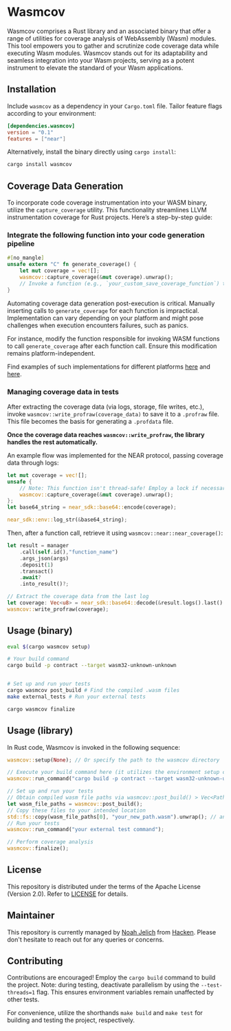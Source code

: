 # Wasmcov

Wasmcov comprises a Rust library and an associated binary that offer a range of utilities for coverage analysis of WebAssembly (Wasm) modules. This tool empowers you to gather and scrutinize code coverage data while executing Wasm modules. Wasmcov stands out for its adaptability and seamless integration into your Wasm projects, serving as a potent instrument to elevate the standard of your Wasm applications.

## Installation

Include `wasmcov` as a dependency in your `Cargo.toml` file. Tailor feature flags according to your environment:

```toml
[dependencies.wasmcov]
version = "0.1"
features = ["near"]
```

Alternatively, install the binary directly using `cargo install`:

```bash
cargo install wasmcov
```

## Coverage Data Generation

To incorporate code coverage instrumentation into your WASM binary, utilize the `capture_coverage` utility. This functionality streamlines LLVM instrumentation coverage for Rust projects. Here’s a step-by-step guide:

### Integrate the following function into your code generation pipeline

```rust
#[no_mangle]
unsafe extern "C" fn generate_coverage() {
    let mut coverage = vec![];
    wasmcov::capture_coverage(&mut coverage).unwrap();
    // Invoke a function (e.g., `your_custom_save_coverage_function`) to preserve the coverage data or utilize `println!` for debugging.
}
```

Automating coverage data generation post-execution is critical. Manually inserting calls to `generate_coverage` for each function is impractical. Implementation can vary depending on your platform and might pose challenges when execution encounters failures, such as panics.

For instance, modify the function responsible for invoking WASM functions to call `generate_coverage` after each function call. Ensure this modification remains platform-independent.

Find examples of such implementations for different platforms [here](https://github.com/hknio/wasmcov-near-sdk-rs/compare/hknio:wasmcov-near-sdk-rs:55020df8e99057815685b75b70955cb79a9dfe28...wasmcov) and [here](https://github.com/radixdlt/radixdlt-scrypto/pull/1640/files).

### Managing coverage data in tests

After extracting the coverage data (via logs, storage, file writes, etc.), invoke `wasmcov::write_profraw(coverage_data)` to save it to a `.profraw` file. This file becomes the basis for generating a `.profdata` file.

**Once the coverage data reaches `wasmcov::write_profraw`, the library handles the rest automatically.**

An example flow was implemented for the NEAR protocol, passing coverage data through logs:

```rust
let mut coverage = vec![];
unsafe {
    // Note: This function isn't thread-safe! Employ a lock if necessary.
    wasmcov::capture_coverage(&mut coverage).unwrap();
};
let base64_string = near_sdk::base64::encode(coverage);

near_sdk::env::log_str(&base64_string);
```

Then, after a function call, retrieve it using `wasmcov::near::near_coverage()`:

```rust
let result = manager
    .call(self.id(),"function_name")
    .args_json(args)
    .deposit(1)
    .transact()
    .await?
    .into_result()?;

// Extract the coverage data from the last log
let coverage: Vec<u8> = near_sdk::base64::decode(&result.logs().last().unwrap()).unwrap();
wasmcov::write_profraw(coverage);
```

## Usage (binary)

```bash
eval $(cargo wasmcov setup)

# Your build command
cargo build -p contract --target wasm32-unknown-unknown


# Set up and run your tests
cargo wasmcov post_build # Find the compiled .wasm files
make external_tests # Run your external tests

cargo wasmcov finalize
```

## Usage (library)

In Rust code, Wasmcov is invoked in the following sequence:

```rust
wasmcov::setup(None); // Or specify the path to the wasmcov directory

// Execute your build command here (it utilizes the environment setup created by wasmcov::setup)
wasmcov::run_command("cargo build -p contract --target wasm32-unknown-unknown");

// Set up and run your tests
// Obtain compiled wasm file paths via wasmcov::post_build() > Vec<PathBuf> function
let wasm_file_paths = wasmcov::post_build();
// Copy these files to your intended location
std::fs::copy(wasm_file_paths[0], "your_new_path.wasm").unwrap(); // and so on
// Run your tests
wasmcov::run_command("your external test command");

// Perform coverage analysis
wasmcov::finalize();
```

## License

This repository is distributed under the terms of the Apache License (Version 2.0). Refer to [LICENSE](LICENSE) for details.

## Maintainer

This repository is currently managed by [Noah Jelich](https://www.linkedin.com/in/njelich/) from [Hacken](https://hacken.io/). Please don't hesitate to reach out for any queries or concerns.

## Contributing

Contributions are encouraged! Employ the `cargo build` command to build the project. Note: during testing, deactivate parallelism by using the `--test-threads=1` flag. This ensures environment variables remain unaffected by other tests.

For convenience, utilize the shorthands `make build` and `make test` for building and testing the project, respectively.